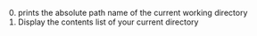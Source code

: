 0. prints the absolute path name of the current working directory
1. Display the contents list of your current directory
